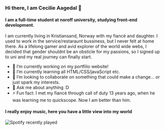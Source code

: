 ### Hi there, I am Cecilie Aagedal 👋

#### I am a full-time student at noroff university, studying front-end development.

I am currently living in Kristiansand, Norway with my fiancè and daughter. I used to work in the service/restaraunt bussiness, but I never felt at home there. As a lifelong gamer and avid explorer of the world wide webs, I decided that gender shouldnt be an obsticle for my passions, so I signed up to uni and my real journey can finally start.  

- 🔭 I’m currently working on my portfilio website!
- 🌱 I’m currently learning all HTML/CSS/javaScript etc. 
- 👯 I’m looking to collaborate on something that could make a change... or just spark my interests.
- 💬 Ask me about anything :D
- ⚡ Fun fact: I met my fiancè through call of duty 13 years ago, when he was learning me to quickscope. Now I am better than him.

#### I really enjoy music, here you have a little view into my world

<!--🎵SPOTIFY LATEST / 🌐WEBSITE: https://spotify-recently-played-readme.vercel.app/ -->
![Spotify recently played](https://spotify-recently-played-readme.vercel.app/api?user=caagedal)

